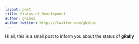 ```yaml
---
layout: post
title: Status of Development
author: ghiboz
author-twitter: https://twitter.com/ghiboz
---
```


Hi all,
this is a small post to inform you about the status of **gRally**
